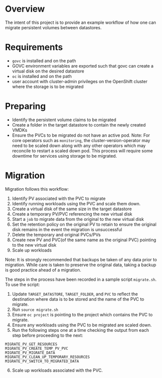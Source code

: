 # Overview

The intent of this project is to provide an example workflow of how one can migrate persistent volumes between datastores.

# Requirements

- `govc` is installed and on the path
- GOVC environment variables are exported such that govc can create a virtual disk on the desired datastore
- `oc` is installed and on the path
- user account with cluster-admin privileges on the OpenShift cluster where the storage is to be migrated

# Preparing

- Identify the persistent volume claims to be migrated
- Create a folder in the target datastore to contain the newly created VMDKs
- Ensure the PVCs to be migrated do not have an active pod.
  Note: For core operators such as `monitoring`, the cluster-version-operator may need to be scaled down along 
  with any other operators which may reconcile to restart a scaled down pod.  This process will require some 
  downtime for services using storage to be migrated.

# Migration

Migration follows this workflow:
1. Identify PV associated with the PVC to migrate
2. Identify running workloads using the PVC and scale them down.
3. Create a virtual disk of the same size in the target datastore
4. Create a temporary PV/PVC referencing the new virtual disk
5. Start a `job` to migrate data from the original to the new virtual disk
6. Set the retention policy on the original PV to retain to ensure the original disk remains in the event the migration is unsuccessful
7. Delete the temporary and original PVCs/PVs
8. Create new PV and PVC(of the same name as the original PVC) pointing to the new virtual disk
9. Scale up workloads

Note: It is strongly recommended that backups be taken of any data prior to migration.  While care is taken to preserve
the original data, taking a backup is good practice ahead of a migration.

The steps in the process have been recorded in a sample script `migrate.sh`.  To use the script:

1. Update `TARGET_DATASTORE`, `TARGET_FOLDER`, and `PVC` to reflect the destination where data is to be stored and the name of the PVC to migrate.
2. Run `source migrate.sh`
3. Ensure `oc project` is pointing to the project which contains the PVC to migrate.
4. Ensure any workloads using the PVC to be migrated are scaled down.
5. Run the following steps one at a time checking the output from each step before proceeding to the next:
~~~
MIGRATE_PV_GET_RESOURCES
MIGRATE_PV_CREATE_TEMP_PV_PVC
MIGRATE_PV_MIGRATE_DATA
MIGRATE_PV_CLEAN_UP_TEMPORARY_RESOURCES
MIGRATE_PV_SWITCH_TO_MIGRATED_DATA
~~~
6. Scale up workloads associated with the PVC.

